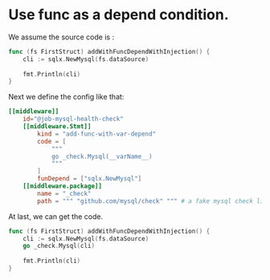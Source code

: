 # Use func as a depend condition.

We assume the source code is :
```go
func (fs FirstStruct) addWithFuncDependWithInjection() {
	cli := sqlx.NewMysql(fs.dataSource)
	
	fmt.Println(cli)
}
```

Next we define the config like that:
```toml
[[middleware]]
    id="@job-mysql-health-check"
    [[middleware.Stmt]]
        kind = "add-func-with-var-depend"
        code = [
            """
            go _check.Mysql(__varName__)
            """
        ] 
        funDepend = ["sqlx.NewMysql"]
    [[middleware.package]]
        name = "_check"
        path = """ "github.com/mysql/check" """ # a fake mysql check library
```

At last, we can get the code. 
```go
func (fs FirstStruct) addWithFuncDependWithInjection() {
	cli := sqlx.NewMysql(fs.dataSource)
	go _check.Mysql(cli)
	
	fmt.Println(cli)
}
```